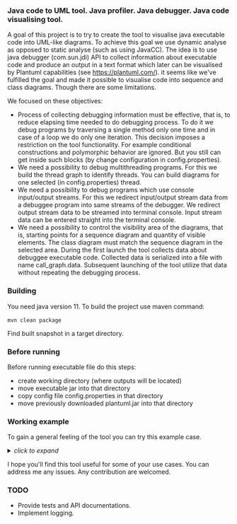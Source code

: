 
### Java code to UML tool. Java profiler. Java debugger. Java code visualising tool.

A goal of this project is to try to create the tool to visualise java executable code into UML-like diagrams. To achieve this goal we use dynamic analyse as opposed to static analyse (such as using JavaCC). The idea is to use java debugger (com.sun.jdi) API to collect information about executable code and produce an output in a text format which later can be visualised by Plantuml capabilities (see https://plantuml.com/). it seems like we've fulfilled the goal and made it possible to visualise code into sequence and class diagrams. Though there are some limitations.

We focused on these objectives:
- Process of collecting debugging information must be effective, that is, to reduce elapsing time needed to do debugging process. To do it we debug programs by traversing a single method only one time and in case of a loop we do only one iteration. This decision imposes a restriction on the tool functionality. For example conditional constructions and polymorphic behavior are ignored. But you still can get inside such blocks (by change configuration in config.properties). 
- We need a possibility to debug multithreading programs. For this we build the thread graph to identify threads. You can build diagrams for one selected (in config.properties) thread.
- We need a possibility to debug programs which use console input/output streams. For this we redirect input/output stream data from a debuggee program into same streams of the debugger. We redirect output stream data to be streamed into terminal console. Input stream data can be entered straight into the terminal console.
- We need a possibility to control the visibility area of the diagrams, that is, starting points for a sequence diagram and quantity of visible elements. The class diagram must match the sequence diagram in the selected area. During the first launch the tool collects data about debuggee executable code. Collected data is serialized into a file with name call_graph.data. Subsequent launching of the tool utilize that data without repeating the debugging process.


### Building

You need java version 11. To build the project use maven command:
```code
mvn clean package
```
Find built snapshot in a target directory.


### Before running

Before running executable file do this steps:
- create working directory (where outputs will be located)
- move executable jar into that directory
- copy config file config.properties in that directory
- move previously downloaded plantuml.jar into that directory


### Working example

To gain a general feeling of the tool you can try this example case.

<details>
  <summary><i>click to expand</i></summary>

In this example we try to explain base features. For simplicity, we'll be using junit example. For prerequisites, you need to look at https://github.com/junit-team/junit4/wiki/Getting-started

Do this steps:

- Do [before running](#before-running) steps.

- Edit config.properties and set parameters:
```code
startup.from.class=CalculatorTest
startup.from.method=void evaluatesExpression()
```
Edit <i>argument.options</i> parameter, so it points to a right classpath where junit libraries and example code are located.

- Move into working directory and use terminal to run commands:
```code
java -jar uml-0.0.1-SNAPSHOT-jar-with-dependencies.jar
```

- Output files class.txt and sequence.txt represents uml diagrams in plantuml text format. You can convert it to svg format using commands:
```code
java -jar plantuml.jar sequence.txt -tsvg
java -jar plantuml.jar class.txt -tsvg
```

- To acquire diagrams in convenient png format you need to use inkscape tool (installing separately) that can convert svg to png. Run commands:
```code
inkscape -z -e sequence.png -w 3518 -h 3294 -b '#ffffff' sequence.svg
inkscape -z -e class.png -w 2408 -h 1126 -b '#ffffff' class.svg
```
||
|----|
| :point_up: <i>There are tips for using inkscape. To change output image scale use option -w to set required width and -h to set required height. Original scale you can find in inkscape output text (look for text like </i>Area 0:0:2408:1126 exported to <i>).</i> |

<details>
  <summary>resulting diagrams (<i>click to expand</i>)</summary>
 
  ![alt text](https://github.com/enegade/uml/blob/main/docs/imgs/readme/sequence_1.png?raw=true)
  ![alt text](https://github.com/enegade/uml/blob/main/docs/imgs/readme/class_1.png?raw=true)
</details>

You can see thread map of running code. For that run
```code
java -jar plantuml.jar threads.txt -tsvg
inkscape -z -e threads.png -w 729 -h 94 -b '#ffffff' threads.svg
```
<details>
  <summary>resulting thread graph (<i>click to expand</i>)</summary>
  
  ![alt text](https://github.com/enegade/uml/blob/main/docs/imgs/readme/threads.png?raw=true)
</details>

Diagrams can be built for code running in a selected thread. By default, the main thread is selected. It is possible to select other thread by editing thread_creating_order parameter in config.properties.

Output file call_graph.data contains serialized call graph of the running code. In the first run the tool generates this file. In the subsequent runs the tool checks for the presence of this file and if so does not run debuggee program again. This file contains information that is collected during debugger process and used to build diagrams. Area visible on diagrams is limited by a configuration, so you can change displayed scope by editing *_types.json file.

To have ability to change visible area on the diagrams we use selectors that represented in json format. Using the selectors you can specify a type or a method. *_types.json contains a list of all types, information about which was collected during debugging process. The diagrams are built in specified way. The sequence diagram is built first. Then types and relations displayed on the sequence diagram are reflected on the class diagram. You can apply filters to types and methods. Existed filters are: **starting**, **trimming**, **hidden**, **suppressed**, **skipped**. If you apply a filter to a type it means that the filter is applied to all methods defined by the type.
**starting** - specify methods the sequence diagram is started from.
**trimming** - specify methods the sequence diagram is stopped on. These methods are rendered on the diagram in a red color. By default, the rendering depth is 5. You can change this behavior by editing config.properties.
**suppressed** - specify methods the sequence diagram is stopped on. These methods are rendered like simple operation. By default, all methods defined in String type are **suppressed**. If within visible part of the sequence diagram an object is created and this object has not calls from or to, then **suppressed** filter is applied to constructor of this object. The types which is pointed by this filter are not rendered on the class diagram. By default, Object type is not rendered on the class diagram.
**hidden** - specify methods which are not rendered on the diagrams.
**skipped** - specify methods which are not rendered on the diagrams. But transitive methods which are called inside will be rendered.

For example, you can edit the diagram from the previous steps:
- Find a type selector named <i>java.lang.ClassLoader</i>.
- Find a method named <i>java.lang.Class loadClass(java.lang.String)</i>.
- Change the **hidden** parameter of this method to <i>true</i>.
- Do the steps to obtain diagrams:
```code
java -jar uml-0.0.1-SNAPSHOT-jar-with-dependencies.jar
java -jar plantuml.jar sequence.txt -tsvg
java -jar plantuml.jar class.txt -tsvg
inkscape -z -e sequence.png -w 1809 -h 1321 -b '#ffffff' sequence.svg
inkscape -z -e class.png -w 759 -h 801 -b '#ffffff' class.svg
```


<details>
  <summary>resulting diagrams (<i>click to expand</i>)</summary>
  
  ![alt text](https://github.com/enegade/uml/blob/main/docs/imgs/readme/sequence_2.png?raw=true)
  ![alt text](https://github.com/enegade/uml/blob/main/docs/imgs/readme/class_2.png?raw=true)
</details>

Besides **loop** constructions you can use **alt** constructions:
- Find a type selector named <i>java.lang.Integer</i>.
- Find a method named <i>int parseInt(java.lang.String, int)</i>.
- Add condition selector to the <i>conditions</i>:
```code
          {
            "conditionType": "ALT",
            "title": "if (len > 0) {",
            "startLine": 632,
            "endLine": 660,
            "components": []
          }
```
- Do the steps to obtain diagrams.

<details>
  <summary>resulting diagrams (<i>click to expand</i>)</summary>
  
  ![alt text](https://github.com/enegade/uml/blob/main/docs/imgs/readme/sequence_3.png?raw=true)
</details>

You can hide several method calls from a particular method by using the **hiding** construction. Place it into <i>hidingConditions</i> selector:
- Find a type selector named <i>CalculatorTest</i>.
- Find a method named <i>void evaluatesExpression()</i>.
- Add **hiding** selector to the <i>hidingConditions</i>:
```code
          {
            "conditionType": "HIDING",
            "title": "",
            "startLine": 7,
            "endLine": 7,
            "components": []
          }
```
- Do the steps to obtain diagrams.

<details>
  <summary>resulting diagrams (<i>click to expand</i>)</summary>
  
  ![alt text](https://github.com/enegade/uml/blob/main/docs/imgs/readme/sequence_4.png?raw=true)
</details>

</details>


I hope you'll find this tool useful for some of your use cases. You can address me any issues. Any contribution are welcomed.

### TODO

- Provide tests and API documentations.
- Implement logging.
